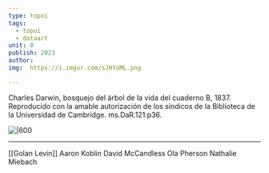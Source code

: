 ```yaml
---
type: topoi
tags:
  - topoi
  - dataart
unit: 0
publish: 2023
author: 
img:  https://i.imgur.com/sJHYoML.png

---
```


Charles Darwin, bosquejo del árbol de la vida del cuaderno B, 1837. Reproducido con la amable autorización de los síndicos de la Biblioteca de la Universidad de Cambridge. ms.DaR.121:p36.

![|600](https://i.imgur.com/MW1fOjj.png)

---
[[Golan Levin]]
Aaron Koblin
David McCandless
Ola Pherson 
Nathalie Miebach
